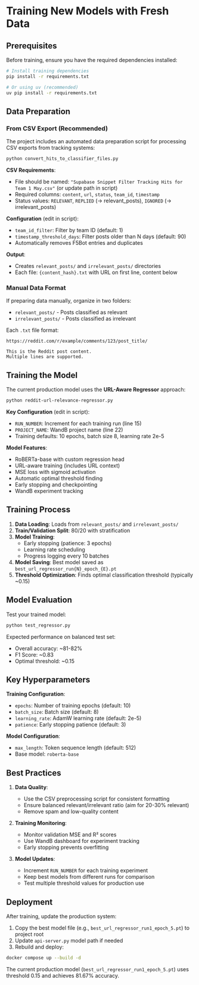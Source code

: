 # Training New Models with Fresh Data

## Prerequisites

Before training, ensure you have the required dependencies installed:

```bash
# Install training dependencies
pip install -r requirements.txt

# Or using uv (recommended)
uv pip install -r requirements.txt
```

## Data Preparation

### From CSV Export (Recommended)

The project includes an automated data preparation script for processing CSV exports from tracking systems:

```bash
python convert_hits_to_classifier_files.py
```

**CSV Requirements**:

- File should be named: `"Supabase Snippet Filter Tracking Hits for Team 1 May.csv"` (or update path in script)
- Required columns: `content`, `url`, `status`, `team_id`, `timestamp`
- Status values: `RELEVANT`, `REPLIED` (→ relevant_posts), `IGNORED` (→ irrelevant_posts)

**Configuration** (edit in script):

- `team_id_filter`: Filter by team ID (default: 1)
- `timestamp_threshold_days`: Filter posts older than N days (default: 90)
- Automatically removes F5Bot entries and duplicates

**Output**:

- Creates `relevant_posts/` and `irrelevant_posts/` directories
- Each file: `{content_hash}.txt` with URL on first line, content below

### Manual Data Format

If preparing data manually, organize in two folders:

- `relevant_posts/` - Posts classified as relevant
- `irrelevant_posts/` - Posts classified as irrelevant

Each `.txt` file format:

```
https://reddit.com/r/example/comments/123/post_title/

This is the Reddit post content.
Multiple lines are supported.
```

## Training the Model

The current production model uses the **URL-Aware Regressor** approach:

```bash
python reddit-url-relevance-regressor.py
```

**Key Configuration** (edit in script):

- `RUN_NUMBER`: Increment for each training run (line 15)
- `PROJECT_NAME`: WandB project name (line 22)
- Training defaults: 10 epochs, batch size 8, learning rate 2e-5

**Model Features**:

- RoBERTa-base with custom regression head
- URL-aware training (includes URL context)
- MSE loss with sigmoid activation
- Automatic optimal threshold finding
- Early stopping and checkpointing
- WandB experiment tracking

## Training Process

1. **Data Loading**: Loads from `relevant_posts/` and `irrelevant_posts/`
2. **Train/Validation Split**: 80/20 with stratification
3. **Model Training**:
   - Early stopping (patience: 3 epochs)
   - Learning rate scheduling
   - Progress logging every 10 batches
4. **Model Saving**: Best model saved as `best_url_regressor_run{N}_epoch_{E}.pt`
5. **Threshold Optimization**: Finds optimal classification threshold (typically ~0.15)

## Model Evaluation

Test your trained model:

```bash
python test_regressor.py
```

Expected performance on balanced test set:

- Overall accuracy: ~81-82%
- F1 Score: ~0.83
- Optimal threshold: ~0.15

## Key Hyperparameters

**Training Configuration**:

- `epochs`: Number of training epochs (default: 10)
- `batch_size`: Batch size (default: 8)
- `learning_rate`: AdamW learning rate (default: 2e-5)
- `patience`: Early stopping patience (default: 3)

**Model Configuration**:

- `max_length`: Token sequence length (default: 512)
- Base model: `roberta-base`

## Best Practices

1. **Data Quality**:

   - Use the CSV preprocessing script for consistent formatting
   - Ensure balanced relevant/irrelevant ratio (aim for 20-30% relevant)
   - Remove spam and low-quality content

2. **Training Monitoring**:

   - Monitor validation MSE and R² scores
   - Use WandB dashboard for experiment tracking
   - Early stopping prevents overfitting

3. **Model Updates**:
   - Increment `RUN_NUMBER` for each training experiment
   - Keep best models from different runs for comparison
   - Test multiple threshold values for production use

## Deployment

After training, update the production system:

1. Copy the best model file (e.g., `best_url_regressor_run1_epoch_5.pt`) to project root
2. Update `api-server.py` model path if needed
3. Rebuild and deploy:

```bash
docker compose up --build -d
```

The current production model (`best_url_regressor_run1_epoch_5.pt`) uses threshold 0.15 and achieves 81.67% accuracy.
